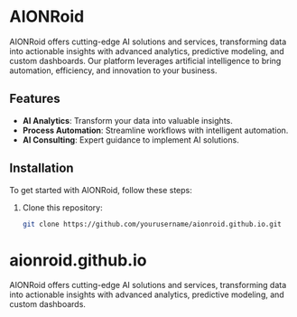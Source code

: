# AIONRoid

AIONRoid offers cutting-edge AI solutions and services, transforming data into actionable insights with advanced analytics, predictive modeling, and custom dashboards. Our platform leverages artificial intelligence to bring automation, efficiency, and innovation to your business.

## Features

- **AI Analytics**: Transform your data into valuable insights.
- **Process Automation**: Streamline workflows with intelligent automation.
- **AI Consulting**: Expert guidance to implement AI solutions.

## Installation

To get started with AIONRoid, follow these steps:

1. Clone this repository:
   ```bash
   git clone https://github.com/yourusername/aionroid.github.io.git
# aionroid.github.io
AIONRoid offers cutting-edge AI solutions and services, transforming data into actionable insights with advanced analytics, predictive modeling, and custom dashboards.
